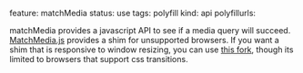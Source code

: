 feature: matchMedia
status: use
tags: polyfill
kind: api
polyfillurls:

matchMedia provides a javascript API to see if a media query will succeed. [MatchMedia.js](https://github.com/paulirish/matchMedia.js/) provides a shim for unsupported browsers. If you want a shim that is responsive to window resizing, you can use [this fork](http://www.paulrhayes.com/2011-11/use-css-transitions-to-link-media-queries-and-javascript/), though its limited to browsers that support css transitions.
